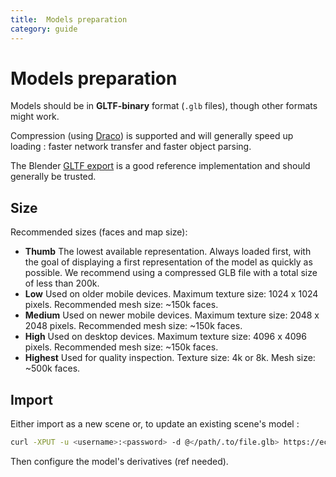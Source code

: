 ```yaml
---
title:  Models preparation
category: guide
---
```


# Models preparation

Models should be in **GLTF-binary** format (`.glb` files), though other formats might work.

Compression (using [Draco](https://google.github.io/draco/)) is supported and will generally speed up loading : faster network transfer and faster object parsing.

The Blender [GLTF export](https://github.com/KhronosGroup/glTF-Blender-IO) is a good reference implementation and should generally be trusted.

## Size

Recommended sizes (faces and map size):
 - **Thumb**   The lowest available representation. Always loaded first, with the goal of displaying a first representation of the model as quickly as possible. We recommend using a compressed GLB file with a total size of less than 200k.
 - **Low**     Used on older mobile devices. Maximum texture size: 1024 x 1024 pixels. Recommended mesh size: ~150k faces.
 - **Medium**  Used on newer mobile devices. Maximum texture size: 2048 x 2048 pixels. Recommended mesh size: ~150k faces.
 - **High**    Used on desktop devices. Maximum texture size: 4096 x 4096 pixels. Recommended mesh size: ~150k faces.
 - **Highest** Used for quality inspection. Texture size: 4k or 8k. Mesh size: ~500k faces.

## Import

Either import as a new scene or, to update an existing scene's model : 

```sh
curl -XPUT -u <username>:<password> -d @</path/.to/file.glb> https://ecorpus.holusion.com/scenes/<scene-name>/models/<filename.glb>
```
Then configure the model's derivatives (ref needed).
